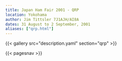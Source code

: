 ```yaml
---
title: Japan Ham Fair 2001 - QRP
location: Yokohama
author: Jim Tittsler 7J1AJH/AI8A
dates: 31 August to 2 September, 2001
aliases: ["qrp.html"]
---
```


{{< gallery src="description.yaml" section="qrp" >}}

{{< pagesnav >}}
